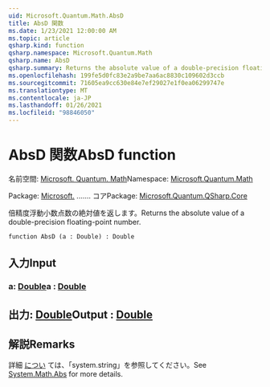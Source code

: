 ```yaml
---
uid: Microsoft.Quantum.Math.AbsD
title: AbsD 関数
ms.date: 1/23/2021 12:00:00 AM
ms.topic: article
qsharp.kind: function
qsharp.namespace: Microsoft.Quantum.Math
qsharp.name: AbsD
qsharp.summary: Returns the absolute value of a double-precision floating-point number.
ms.openlocfilehash: 199fe5d0fc83e2a9be7aa6ac8830c109602d3ccb
ms.sourcegitcommit: 71605ea9cc630e84e7ef29027e1f0ea06299747e
ms.translationtype: MT
ms.contentlocale: ja-JP
ms.lasthandoff: 01/26/2021
ms.locfileid: "98846050"
---
```

# <a name="absd-function"></a><span data-ttu-id="c3e14-102">AbsD 関数</span><span class="sxs-lookup"><span data-stu-id="c3e14-102">AbsD function</span></span>

<span data-ttu-id="c3e14-103">名前空間: [Microsoft. Quantum. Math](xref:Microsoft.Quantum.Math)</span><span class="sxs-lookup"><span data-stu-id="c3e14-103">Namespace: [Microsoft.Quantum.Math](xref:Microsoft.Quantum.Math)</span></span>

<span data-ttu-id="c3e14-104">Package: [Microsoft.](https://nuget.org/packages/Microsoft.Quantum.QSharp.Core) ....... コア</span><span class="sxs-lookup"><span data-stu-id="c3e14-104">Package: [Microsoft.Quantum.QSharp.Core](https://nuget.org/packages/Microsoft.Quantum.QSharp.Core)</span></span>


<span data-ttu-id="c3e14-105">倍精度浮動小数点数の絶対値を返します。</span><span class="sxs-lookup"><span data-stu-id="c3e14-105">Returns the absolute value of a double-precision floating-point number.</span></span>

```qsharp
function AbsD (a : Double) : Double
```


## <a name="input"></a><span data-ttu-id="c3e14-106">入力</span><span class="sxs-lookup"><span data-stu-id="c3e14-106">Input</span></span>

### <a name="a--double"></a><span data-ttu-id="c3e14-107">a: [Double](xref:microsoft.quantum.lang-ref.double)</span><span class="sxs-lookup"><span data-stu-id="c3e14-107">a : [Double](xref:microsoft.quantum.lang-ref.double)</span></span>





## <a name="output--double"></a><span data-ttu-id="c3e14-108">出力: [Double](xref:microsoft.quantum.lang-ref.double)</span><span class="sxs-lookup"><span data-stu-id="c3e14-108">Output : [Double](xref:microsoft.quantum.lang-ref.double)</span></span>



## <a name="remarks"></a><span data-ttu-id="c3e14-109">解説</span><span class="sxs-lookup"><span data-stu-id="c3e14-109">Remarks</span></span>

<span data-ttu-id="c3e14-110">詳細 [につい](https://docs.microsoft.com/dotnet/api/system.math.abs) ては、「system.string」を参照してください。</span><span class="sxs-lookup"><span data-stu-id="c3e14-110">See [System.Math.Abs](https://docs.microsoft.com/dotnet/api/system.math.abs) for more details.</span></span>